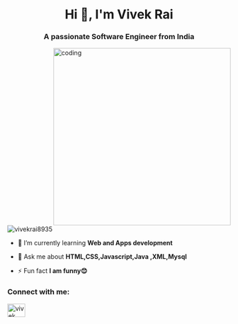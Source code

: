 <h1 align="center">Hi 👋, I'm Vivek Rai</h1>
<h3 align="center">A passionate Software Engineer from India</h3>
<img align="right" alt="coding" width="400" src="https://i.pinimg.com/originals/06/60/ef/0660efe82fa3da42ed56eef013171835.gif">

<p align="left"> <img src="https://komarev.com/ghpvc/?username=vivekrai8935&label=Profile%20views&color=0e75b6&style=flat" alt="vivekrai8935" /> </p>

- 🌱 I’m currently learning **Web and Apps development**

- 💬 Ask me about **HTML,CSS,Javascript,Java ,XML,Mysql**

- ⚡ Fun fact **I am funny😊**

<h3 align="left">Connect with me:</h3>
<p align="left">
<a href="https://linkedin.com/in/vivek rai" target="blank"><img align="center" src="https://raw.githubusercontent.com/rahuldkjain/github-profile-readme-generator/master/src/images/icons/Social/linked-in-alt.svg" alt="vivek rai" height="30" width="40" /></a>
</p>

